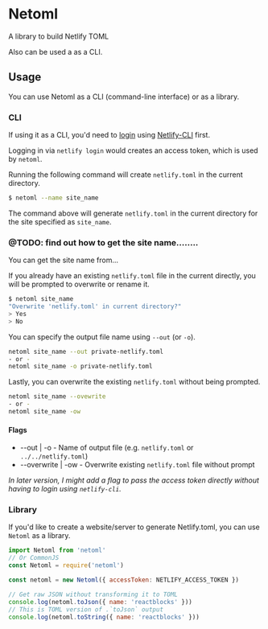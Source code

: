 # Netoml

A library to build Netlify TOML

Also can be used a as a CLI.

## Usage

You can use Netoml as a CLI (command-line interface) or as a library.

### CLI

If using it as a CLI, you'd need to [login](https://cli.netlify.com/commands/login) using [Netlify-CLI](https://cli.netlify.com/) first.

Logging in via `netlify login` would creates an access token, which is used by `netoml`.

Running the following command will create `netlify.toml` in the current directory.

```bash
$ netoml --name site_name
```

The command above will generate `netlify.toml` in the current directory for the site specified as `site_name`.

### @TODO: find out how to get the site name........

You can get the site name from...

If you already have an existing `netlify.toml` file in the current directly, you will be prompted to overwrite or rename it.

```bash
$ netoml site_name
"Overwrite 'netlify.toml' in current directory?"
> Yes
> No
```

You can specify the output file name using `--out` (or `-o`).

```bash
netoml site_name --out private-netlify.toml
- or -
netoml site_name -o private-netlify.toml
```

Lastly, you can overwrite the existing `netlify.toml` without being prompted.

```bash
netoml site_name --ovewrite
- or -
netoml site_name -ow
```

#### Flags

- --out | -o - Name of output file (e.g. `netlify.toml` or `../../netlify.toml`)
- --overwrite | -ow - Overwrite existing `netlify.toml` file without prompt

_In later version, I might add a flag to pass the access token directly without having to login using `netlify-cli`._

### Library

If you'd like to create a website/server to generate Netlify.toml, you can use `Netoml` as a library.

```javascript
import Netoml from 'netoml'
// Or CommonJS
const Netoml = require('netoml')

const netoml = new Netoml({ accessToken: NETLIFY_ACCESS_TOKEN })

// Get raw JSON without transforming it to TOML
console.log(netoml.toJson({ name: 'reactblocks' }))
// This is TOML version of .`toJson` output
console.log(netoml.toString({ name: 'reactblocks' }))
```
